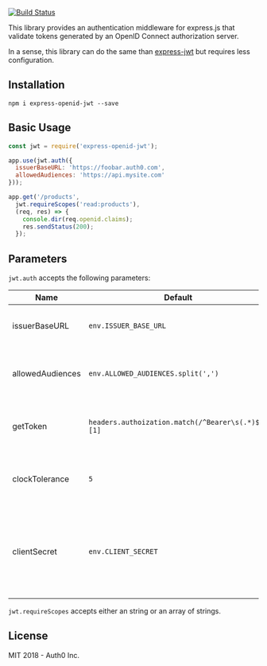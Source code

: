 [![Build Status](https://travis-ci.org/auth0/express-openid-jwt.svg?branch=master)](https://travis-ci.org/auth0/express-openid-jwt)


This library provides an authentication middleware for express.js that validate tokens generated by an OpenID Connect authorization server.

In a sense, this library can do the same than [express-jwt](https://github.com/auth0/express-jwt) but requires less configuration.

## Installation

```
npm i express-openid-jwt --save
```

## Basic Usage

```javascript
const jwt = require('express-openid-jwt');

app.use(jwt.auth({
  issuerBaseURL: 'https://foobar.auth0.com',
  allowedAudiences: 'https://api.mysite.com'
}));

app.get('/products',
  jwt.requireScopes('read:products'),
  (req, res) => {
    console.dir(req.openid.claims);
    res.sendStatus(200);
  });
```

## Parameters

`jwt.auth` accepts the following parameters:

| Name                | Default                         | Description                                                                    |
|---------------------|---------------------------------|--------------------------------------------------------------------------------|
| issuerBaseURL       | `env.ISSUER_BASE_URL`           | The url address for the token issuer.                                          |
| allowedAudiences    | `env.ALLOWED_AUDIENCES.split(',')`       | The allowed audiences for the token.                                           |
| getToken            | `headers.authoization.match(/^Bearer\s(.*)$/)[1]`       | Specifies how to get the token from the request. |
| clockTolerance      | `5`                             | The clock's tolerance in seconds for token verification.                       |
| clientSecret        | `env.CLIENT_SECRET`             | The client secret, only required if you need to validate tokens signed with symmetric algorithms. |

`jwt.requireScopes` accepts either an string or an array of strings.

## License

MIT 2018 - Auth0 Inc.
